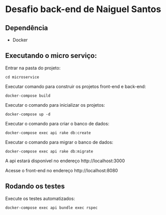 # Desafio back-end de Naiguel Santos

## Dependência
- Docker

## Executando o micro serviço:

Entrar na pasta do projeto:

`cd microservice`

Executar comando para construir os projetos front-end e back-end:

`docker-compose build`

Executar o comando para inicializar os projetos:

`docker-compose up -d`

Executar o comando para criar o banco de dados:

`docker-compose exec api rake db:create`

Executar o comando para migrar o banco de dados:

`docker-compose exec api rake db:migrate`

A api estará disponível no endereço http://localhost:3000

Acesse o front-end no endereço http://localhost:8080

## Rodando os testes

Execute os testes automatizados:

`docker-compose exec api bundle exec rspec`